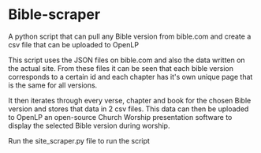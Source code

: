 # Bible-scraper
A python script that can pull any Bible version from bible.com and create a csv file that can be uploaded to OpenLP

This script uses the JSON files on bible.com and also the data written on the actual site.
From these files it can be seen that each bible version corresponds to a certain id and each chapter has it's own unique page that is the same for all versions.

It then iterates through every verse, chapter and book for the chosen Bible version and stores that data in 2 csv files.
This data can then be uploaded to OpenLP an open-source Church Worship presentation software to display the selected Bible version during worship.

Run the site_scraper.py file to run the script
